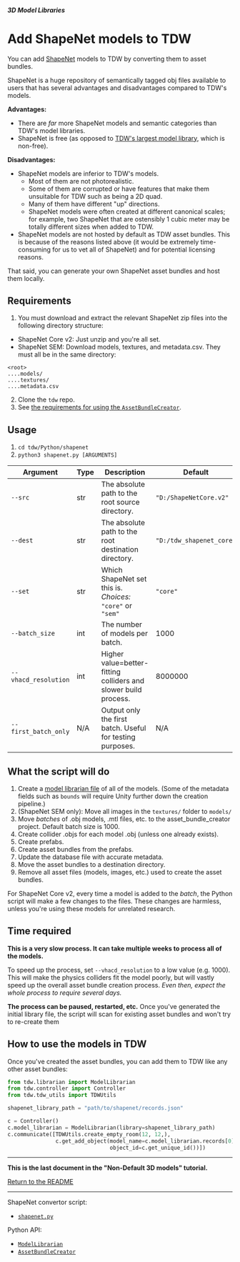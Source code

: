 ##### 3D Model Libraries

# Add ShapeNet models to TDW

You can add [ShapeNet](https://www.shapenet.org/) models to TDW by converting them to asset bundles.

ShapeNet is a huge repository of semantically tagged obj files available to users that has several advantages and disadvantages compared to TDW's models.

**Advantages:**

- There are *far* more ShapeNet models and semantic categories than TDW's model libraries.
- ShapeNet is free (as opposed to [TDW's largest model library](non_free_models.md), which is non-free).

**Disadvantages:**

- ShapeNet models are inferior to TDW's models.
  - Most of them are not photorealistic.
  - Some of them are corrupted or have features that make them unsuitable for TDW such as being a 2D quad. 
  - Many of them have different "up" directions.
  - ShapeNet models were often created at different canonical scales; for example, two ShapeNet that are ostensibly 1 cubic meter may be totally different sizes when added  to TDW.
- ShapeNet models are not hosted by default as TDW asset bundles. This is because of the reasons listed above (it would be extremely time-consuming for us to vet all of ShapeNet) and for potential licensing reasons.

That said, you can generate your own ShapeNet asset bundles and host them locally.

## Requirements

1. You must download and extract the relevant ShapeNet zip files into the following directory structure:

  - ShapeNet Core v2: Just unzip and you're all set.
  - ShapeNet SEM: Download models, textures, and metadata.csv. They must all be in the same directory:

```
<root>
....models/
....textures/
....metadata.csv
```

2. Clone the `tdw` repo.
3. See [the requirements for using the `AssetBundleCreator`](custom_models.md).

## Usage

1. `cd tdw/Python/shapenet`
2. `python3 shapenet.py [ARGUMENTS]`

| Argument             | Type | Description                                                  | Default                  |
| -------------------- | ---- | ------------------------------------------------------------ | ------------------------ |
| `--src`              | str  | The absolute path to the root source directory.              | `"D:/ShapeNetCore.v2"`   |
| `--dest`             | str  | The absolute path to the root destination directory.         | `"D:/tdw_shapenet_core"` |
| `--set`              | str  | Which ShapeNet set this is.<br>_Choices:_ `"core"` or `"sem"` | `"core"`                 |
| `--batch_size`       | int  | The number of models per batch.                              | 1000                     |
| `--vhacd_resolution` | int  | Higher value=better-fitting colliders and slower build process. | 8000000                  |
| `--first_batch_only` | N/A  | Output only the first batch. Useful for testing purposes.    | N/A                      |

## What the script will do

1. Create a [model librarian file](../../python/librarian/model_librarian.md) of all of the models. (Some of the metadata fields such as `bounds` will require Unity further down the creation pipeline.)
2. (ShapeNet SEM only): Move all images in the `textures/` folder to `models/`
3. Move _batches_ of .obj models, .mtl files, etc. to the asset_bundle_creator project. Default batch size is 1000.
4. Create collider .objs for each model .obj (unless one already exists).
5. Create prefabs.
6. Create asset bundles from the prefabs.
7. Update the database file with accurate metadata.
8. Move the asset bundles to a destination directory.
9. Remove all asset files (models, images, etc.) used to create the asset bundles.

For ShapeNet Core v2, every time a model is added to the _batch_, the Python script will make a few changes to the files. These changes are harmless, unless you're using these models for unrelated research.

## Time required

**This is a very slow process. It can take multiple weeks to process all of the models.**

To speed up the process, set `--vhacd_resolution` to a low value (e.g. 1000). This will make the physics colliders fit the model poorly, but will vastly speed up the overall asset bundle creation process. _Even then, expect the whole process to require several days._

**The process can be paused, restarted, etc.** Once you've generated the initial library file, the script will scan for existing asset bundles and won't try to re-create them

## How to use the models in TDW

Once you've created the asset bundles, you can add them to TDW like any other asset bundles:

```python
from tdw.librarian import ModelLibrarian
from tdw.controller import Controller
from tdw.tdw_utils import TDWUtils

shapenet_library_path = "path/to/shapenet/records.json"

c = Controller()
c.model_librarian = ModelLibrarian(library=shapenet_library_path)
c.communicate([TDWUtils.create_empty_room(12, 12,),
               c.get_add_object(model_name=c.model_librarian.records[0].name,
                                object_id=c.get_unique_id())])
```

***

**This is the last document in the "Non-Default 3D models" tutorial.**

[Return to the README](../../../README.md)

***

ShapeNet convertor script:

- [`shapenet.py`](https://github.com/threedworld-mit/tdw/blob/master/Python/shapenet/shapenet.py)

Python API:

- [`ModelLibrarian`](../../librarian/model_librarian.md)
- [`AssetBundleCreator`](../../python/asset_bundle_creator.md)
